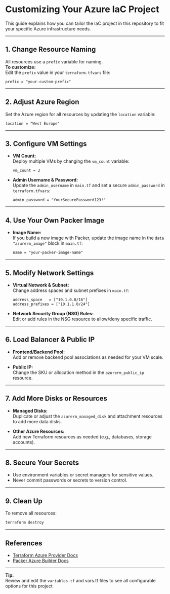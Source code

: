 # Customizing Your Azure IaC Project

This guide explains how you can tailor the IaC project in this repository to fit your specific Azure infrastructure needs.

---

## 1. Change Resource Naming

All resources use a `prefix` variable for naming.  
**To customize:**  
Edit the `prefix` value in your `terraform.tfvars` file:

```hcl
prefix = "your-custom-prefix"
```

---

## 2. Adjust Azure Region

Set the Azure region for all resources by updating the `location` variable:

```hcl
location = "West Europe"
```

---

## 3. Configure VM Settings

- **VM Count:**  
  Deploy multiple VMs by changing the `vm_count` variable:

  ```hcl
  vm_count = 3
  ```

- **Admin Username & Password:**  
  Update the `admin_username` in `main.tf` and set a secure `admin_password` in `terraform.tfvars`:

  ```hcl
  admin_password = "YourSecurePassword123!"
  ```

---

## 4. Use Your Own Packer Image

- **Image Name:**  
  If you build a new image with Packer, update the image name in the `data "azurerm_image"` block in `main.tf`:

  ```hcl
  name = "your-packer-image-name"
  ```

---

## 5. Modify Network Settings

- **Virtual Network & Subnet:**  
  Change address spaces and subnet prefixes in `main.tf`:

  ```hcl
  address_space   = ["10.1.0.0/16"]
  address_prefixes = ["10.1.1.0/24"]
  ```

- **Network Security Group (NSG) Rules:**  
  Edit or add rules in the NSG resource to allow/deny specific traffic.

---

## 6. Load Balancer & Public IP

- **Frontend/Backend Pool:**  
  Add or remove backend pool associations as needed for your VM scale.

- **Public IP:**  
  Change the SKU or allocation method in the `azurerm_public_ip` resource.

---

## 7. Add More Disks or Resources

- **Managed Disks:**  
  Duplicate or adjust the `azurerm_managed_disk` and attachment resources to add more data disks.

- **Other Azure Resources:**  
  Add new Terraform resources as needed (e.g., databases, storage accounts).

---

## 8. Secure Your Secrets

- Use environment variables or secret managers for sensitive values.
- Never commit passwords or secrets to version control.

---

## 9. Clean Up

To remove all resources:

```sh
terraform destroy
```

---

## References

- [Terraform Azure Provider Docs](https://registry.terraform.io/providers/hashicorp/azurerm/latest/docs)
- [Packer Azure Builder Docs](https://developer.hashicorp.com/packer/plugins/builders/azure/azure-arm)

---

**Tip:**  
Review and edit the `variables.tf` and vars.tf  files to see all configurable options for this project